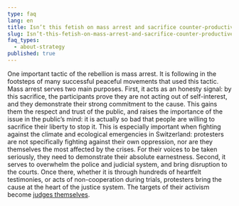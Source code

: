 ```yaml
---
type: faq
lang: en
title: Isn’t this fetish on mass arrest and sacrifice counter-productive?
slug: Isn’t-this-fetish-on-mass-arrest-and-sacrifice-counter-productive
faq_types:
  - about-strategy
published: true
---
```

One important tactic of the rebellion is mass arrest. It is following in the footsteps of many successful peaceful movements that used this tactic. Mass arrest serves two main purposes. First, it acts as an honesty signal: by this sacrifice, the participants prove they are not acting out of self-interest, and they demonstrate their strong commitment to the cause. This gains them the respect and trust of the public, and raises the importance of the issue in the public’s mind: it is actually so bad that people are willing to sacrifice their liberty to stop it. This is especially important when fighting against the climate and ecological emergencies in Switzerland: protesters are not specifically fighting against their own oppression, nor are they themselves the most affected by the crises. For their voices to be taken seriously, they need to demonstrate their absolute earnestness. Second, it serves to overwhelm the police and judicial system, and bring disruption to the courts. Once there, whether it is through hundreds of heartfelt testimonies, or acts of non-cooperation during trials, protesters bring the cause at the heart of the justice system. The targets of their activism become [judges themselves](https://leftfootforward.org/2020/01/judge-reportedly-tells-extinction-rebellion-activists-you-have-to-succeed-while-sentencing-them/).